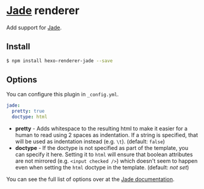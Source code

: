 # [Jade] renderer

Add support for [Jade].

## Install

``` bash
$ npm install hexo-renderer-jade --save
```

## Options

You can configure this plugin in `_config.yml`.

``` yaml
jade:
  pretty: true
  doctype: html
```

- **pretty** - Adds whitespace to the resulting html to make it easier for a human to read using 2 spaces as indentation. If a string is specified, that will be used as indentation instead (e.g. `\t`). (default: `false`)
- **doctype** - If the doctype is not specified as part of the template, you can specify it here. Setting it to `html` will ensure that boolean attributes are not mirrored (e.g. `<input checked />`) which doesn't seem to happen even when setting the `html` doctype in the template. (default: _not set_)

You can see the full list of options over at the [Jade documentation].

[Jade]: http://jade-lang.com/
[Jade documentation]: http://jade-lang.com/api/
